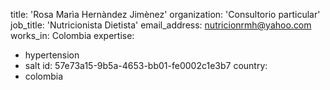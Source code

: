 title: 'Rosa Marìa Hernàndez Jimènez'
organization: 'Consultorio particular'
job_title: 'Nutricionista Dietista'
email_address: nutricionrmh@yahoo.com
works_in: Colombia
expertise:
  - hypertension
  - salt
id: 57e73a15-9b5a-4653-bb01-fe0002c1e3b7
country:
  - colombia
